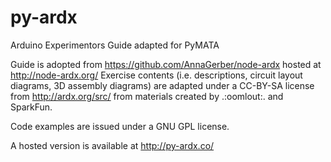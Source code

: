 py-ardx
=========

Arduino Experimentors Guide adapted for PyMATA

Guide is adopted from https://github.com/AnnaGerber/node-ardx hosted at http://node-ardx.org/
Exercise contents (i.e. descriptions, circuit layout diagrams, 3D assembly diagrams) are adapted under a CC-BY-SA license from http://ardx.org/src/ from materials created by .:oomlout:. and SparkFun.

Code examples are issued under a GNU GPL license.

A hosted version is available at http://py-ardx.co/
